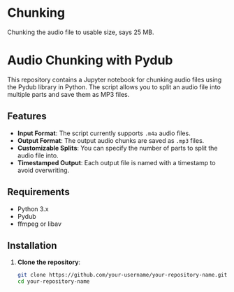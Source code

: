 # Chunking
Chunking the audio file to usable size, says 25 MB.

# Audio Chunking with Pydub

This repository contains a Jupyter notebook for chunking audio files using the Pydub library in Python. The script allows you to split an audio file into multiple parts and save them as MP3 files.

## Features

- **Input Format**: The script currently supports `.m4a` audio files.
- **Output Format**: The output audio chunks are saved as `.mp3` files.
- **Customizable Splits**: You can specify the number of parts to split the audio file into.
- **Timestamped Output**: Each output file is named with a timestamp to avoid overwriting.

## Requirements

- Python 3.x
- Pydub
- ffmpeg or libav

## Installation

1. **Clone the repository**:
   ```sh
   git clone https://github.com/your-username/your-repository-name.git
   cd your-repository-name

